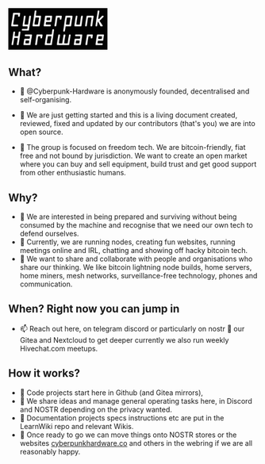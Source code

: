 <!---
╔═╗╦ .╦ ╔╗ ╔═╗╦═╗╔═╗╦ ╦╔╗╔ ╦╔═<br>
║ . . ╚╦╝╠╩╗║╣. ╠╦╝╠═╝║ ║║║║╠╩╗<br>
╚═╝ . ╩ ╚═╝╚═╝╩ ╚═╩ .. ╚═╝╝╚╝╩. ╩<br>
╦ . ╦╔═╗╦═╗. ╔╦╗╦ ╦╔═╗╦═╗╔═╗<br>
╠═╣╠═╣╠╦╝  .║ ║║║║╠═╣╠╦╝║╣<br>
╩ ..╩╩. ╩╩╚══╩╝╚╩╝.╩ ╩ ╩╚═╚═╝<br>

![CYBERPUNK HARDWARE](CP-logo+8+RC.png)
--->
<img src="CP-logo+8+RC.png" width="200px" />

## What?
- 👋 @Cyberpunk-Hardware is anonymously founded, decentralised and self-organising.
- 🌱 We are just getting started and this is a living document created, reviewed, fixed and updated by our contributors (that's you) we are into open source.

- 🎢 The group is focused on freedom tech. We are bitcoin-friendly, fiat free and not bound by jurisdiction. We want to create an open market where you can buy and sell equipment, build trust and get good support from other enthusiastic humans. 

## Why?
- 👀 We are interested in being prepared and surviving without being consumed by the machine and recognise that we need our own tech to defend ourselves.
- 👾 Currently, we are running nodes, creating fun websites, running meetings online and IRL, chatting and showing off hacky bitcoin tech.
- 💞️ We want to share and collaborate with people and organisations who share our thinking. We like bitcoin lightning node builds, home servers, home miners, mesh networks, surveillance-free technology, phones and communication.

## When? Right now you can jump in
- 📫 Reach out here, on telegram discord or particularly on nostr 📣 our Gitea and Nextcloud to get deeper currently we also run weekly Hivechat.com meetups. 

## How it works?
- 💾 Code projects start here in Github (and Gitea mirrors),
- 💭 We share ideas and manage general operating tasks here, in Discord and NOSTR depending on the privacy wanted. 
- 📖 Documentation projects specs instructions etc are put in the LearnWiki repo and relevant Wikis. 
- 🚚 Once ready to go we can move things onto NOSTR stores or the websites <a href>cyberpunkhardware.co</a> and others in the webring if we are all reasonably happy.
  
<!---
Cyberpunk-Hardware/Cyberpunk-Hardware is a ✨ special ✨ repository because its `README.md` (this file) appears on your GitHub profile.
You can click the Preview link to take a look at your changes.
--->
